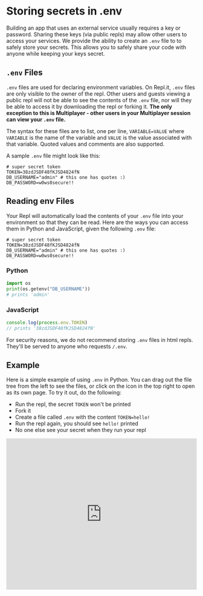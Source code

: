 # Storing secrets in .env

Building an app that uses an external service usually requires a key or password. Sharing these keys (via public repls) may allow other users to access your services. We provide the ability to create an `.env` file to to safely store your secrets. This allows you to safely share your code with anyone while keeping your keys secret.

## `.env` Files

`.env` files are used for declaring environment variables. On Repl.it, `.env` files are only visible to the owner of the repl.  Other users and guests viewing a public repl will not be able to see the contents of the `.env` file, nor will they be able to access it by downloading the repl or forking it. **The only exception to this is Multiplayer - other users in your Multiplayer session can view your `.env` file.**

The syntax for these files are to list, one per line, `VARIABLE=VALUE` where `VARIABLE` is the name of the variable and `VALUE` is the value associated with that variable. Quoted values and comments are also supported.

A sample `.env` file might look like this:

```
# super secret token
TOKEN=38zdJSDF48fKJSD4824fN
DB_USERNAME="admin" # this one has quotes :)
DB_PASSWORD=w0ws0secure!!
```

## Reading env Files

Your Repl will automatically load the contents of your `.env` file into your environment so that they can be read.  Here are the ways you can access them in Python and JavaScript, given the following `.env` file:

```
# super secret token
TOKEN=38zdJSDF48fKJSD4824fN
DB_USERNAME="admin" # this one has quotes :)
DB_PASSWORD=w0ws0secure!!
```

### Python

```python
import os
print(os.getenv("DB_USERNAME"))
# prints 'admin'
```

### JavaScript

```javascript
console.log(process.env.TOKEN)
// prints '38zdJSDF48fKJSD4824fN'
```

For security reasons, we do not recommend storing `.env` files in html repls. They'll be served to anyone who requests `/.env`.

## Example

Here is a simple example of using `.env` in Python. You can drag out the file tree from the left to see the files, or click on the icon in the top right to open as its own page. To try it out, do the following:

* Run the repl, the secret `TOKEN` won't be printed
* Fork it
* Create a file called `.env` with the content `TOKEN=hello!`
* Run the repl again, you should see `hello!` printed
* No one else see your secret when they run your repl

<iframe height="400px" width="100%" src="https://repl.it/@turbio/python-dotenv-example?lite=true" scrolling="no" frameborder="no" allowtransparency="true" allowfullscreen="true" sandbox="allow-forms allow-pointer-lock allow-popups allow-same-origin allow-scripts allow-modals"></iframe>
